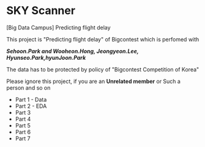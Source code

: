 # SKY Scanner

[Big Data Campus] Predicting flight delay

This project is "Predicting flight delay" of Bigcontest which is perfomed with

**_Sehoon.Park and Wooheon.Hong, Jeongyeon.Lee, Hyunseo.Park,hyunJoon.Park_**

The data has to be protected by policy of "Bigcontest Competition of Korea"

Please ignore this project, if you are an **Unrelated member** or Such a person and so on

- Part 1 - Data
- Part 2 - EDA
- Part 3
- Part 4
- Part 5
- Part 6
- Part 7
